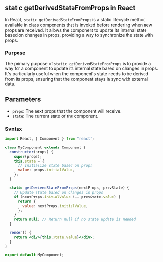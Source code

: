 ## static getDerivedStateFromProps in React

In React, `static getDerivedStateFromProps` is a static lifecycle method available in class components that is invoked before rendering when new props are received. It allows the component to update its internal state based on changes in props, providing a way to synchronize the state with props.

### Purpose

The primary purpose of `static getDerivedStateFromProps` is to provide a way for a component to update its internal state based on changes in props. It's particularly useful when the component's state needs to be derived from its props, ensuring that the component stays in sync with external data.

## Parameters

- `props`: The next props that the component will receive.
- `state`: The current state of the component.

### Syntax

```jsx
import React, { Component } from "react";

class MyComponent extends Component {
  constructor(props) {
    super(props);
    this.state = {
      // Initialize state based on props
      value: props.initialValue,
    };
  }

  static getDerivedStateFromProps(nextProps, prevState) {
    // Update state based on changes in props
    if (nextProps.initialValue !== prevState.value) {
      return {
        value: nextProps.initialValue,
      };
    }
    return null; // Return null if no state update is needed
  }

  render() {
    return <div>{this.state.value}</div>;
  }
}

export default MyComponent;
```
